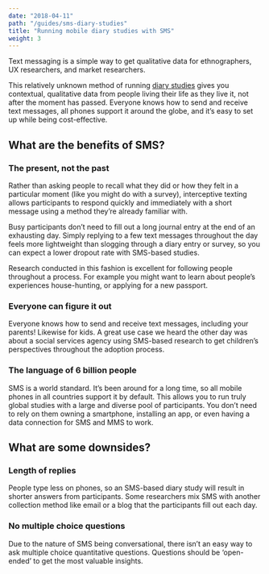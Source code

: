 ```yaml
---
date: "2018-04-11"
path: "/guides/sms-diary-studies"
title: "Running mobile diary studies with SMS"
weight: 3
---
```


Text messaging is a simple way to get qualitative data for ethnographers, UX researchers, and market researchers.

This relatively unknown method of running [diary studies](/guides/diary-studies) gives you contextual, qualitative data from people living their life as they live it, not after the moment has passed. Everyone knows how to send and receive text messages, all phones support it around the globe, and it’s easy to set up while being cost-effective.

## What are the benefits of SMS?

### The present, not the past

Rather than asking people to recall what they did or how they felt in a particular moment (like you might do with a survey), interceptive texting allows participants to respond quickly and immediately with a short message using a method they’re already familiar with.

Busy participants don’t need to fill out a long journal entry at the end of an exhausting day. Simply replying to a few text messages throughout the day feels more lightweight than slogging through a diary entry or survey, so you can expect a lower dropout rate with SMS-based studies.

Research conducted in this fashion is excellent for following people throughout a process. For example you might want to learn about people’s experiences house-hunting, or applying for a new passport.

### Everyone can figure it out

Everyone knows how to send and receive text messages, including your parents! Likewise for kids. A great use case we heard the other day was about a social services agency using SMS-based research to get children’s perspectives throughout the adoption process.

### The language of 6 billion people

SMS is a world standard. It’s been around for a long time, so all mobile phones in all countries support it by default. This allows you to run truly global studies with a large and diverse pool of participants. You don’t need to rely on them owning a smartphone, installing an app, or even having a data connection for SMS and MMS to work.

## What are some downsides?

### Length of replies

People type less on phones, so an SMS-based diary study will result in shorter answers from participants. Some researchers mix SMS with another collection method like email or a blog that the participants fill out each day.

### No multiple choice questions

Due to the nature of SMS being conversational, there isn’t an easy way to ask multiple choice quantitative questions. Questions should be ‘open-ended’ to get the most valuable insights.
